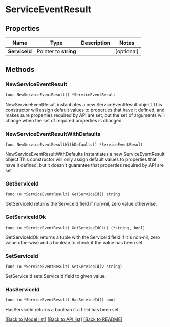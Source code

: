 # ServiceEventResult

## Properties

Name | Type | Description | Notes
------------ | ------------- | ------------- | -------------
**ServiceId** | Pointer to **string** |  | [optional] 

## Methods

### NewServiceEventResult

`func NewServiceEventResult() *ServiceEventResult`

NewServiceEventResult instantiates a new ServiceEventResult object
This constructor will assign default values to properties that have it defined,
and makes sure properties required by API are set, but the set of arguments
will change when the set of required properties is changed

### NewServiceEventResultWithDefaults

`func NewServiceEventResultWithDefaults() *ServiceEventResult`

NewServiceEventResultWithDefaults instantiates a new ServiceEventResult object
This constructor will only assign default values to properties that have it defined,
but it doesn't guarantee that properties required by API are set

### GetServiceId

`func (o *ServiceEventResult) GetServiceId() string`

GetServiceId returns the ServiceId field if non-nil, zero value otherwise.

### GetServiceIdOk

`func (o *ServiceEventResult) GetServiceIdOk() (*string, bool)`

GetServiceIdOk returns a tuple with the ServiceId field if it's non-nil, zero value otherwise
and a boolean to check if the value has been set.

### SetServiceId

`func (o *ServiceEventResult) SetServiceId(v string)`

SetServiceId sets ServiceId field to given value.

### HasServiceId

`func (o *ServiceEventResult) HasServiceId() bool`

HasServiceId returns a boolean if a field has been set.


[[Back to Model list]](../README.md#documentation-for-models) [[Back to API list]](../README.md#documentation-for-api-endpoints) [[Back to README]](../README.md)


